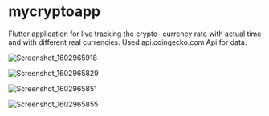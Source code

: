 # mycryptoapp
Flutter application for live tracking the crypto- currency rate with actual time and  with different real currencies.
Used api.coingecko.com Api for data.

![Screenshot_1602965918](https://user-images.githubusercontent.com/49837673/96352951-5dab6180-10e5-11eb-8c44-ec5ad1006dfa.png)

![Screenshot_1602965829](https://user-images.githubusercontent.com/49837673/96352952-5edc8e80-10e5-11eb-9a3a-7485a13c169d.png)

![Screenshot_1602965851](https://user-images.githubusercontent.com/49837673/96352953-5f752500-10e5-11eb-8f7f-c415cce31451.png)

![Screenshot_1602965855](https://user-images.githubusercontent.com/49837673/96352949-5be19e00-10e5-11eb-8a90-b3e732da7c4a.png)
